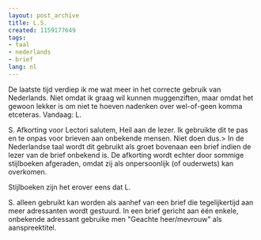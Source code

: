 ```yaml
---
layout: post_archive
title: L.S.
created: 1159177649
tags:
- taal
- nederlands
- brief
lang: nl
---
```

De laatste tijd verdiep ik me wat meer in het correcte gebruik van Nederlands. Niet omdat ik graag wil kunnen muggenziften, maar omdat het gewoon lekker is om niet te hoeven nadenken over wel-of-geen komma etceteras. Vandaag: L.

S. Afkorting voor Lectori salutem, Heil aan de lezer. Ik gebruikte dit te pas en te onpas voor brieven aan onbekende mensen. Niet doen dus.> In de Nederlandse taal wordt dit gebruikt als groet bovenaan een brief indien de lezer van de brief onbekend is. De afkorting wordt echter door sommige stijlboeken afgeraden, omdat zij als onpersoonlijk (of ouderwets) kan overkomen.

Stijlboeken zijn het erover eens dat L.

S. alleen gebruikt kan worden als aanhef van een brief die tegelijkertijd aan meer adressanten wordt gestuurd. In een brief gericht aan één enkele, onbekende adressant gebruike men "Geachte heer/mevrouw" als aanspreektitel.
